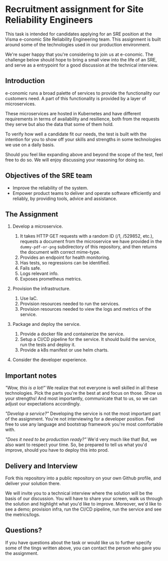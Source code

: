 # Recruitment assignment for Site Reliability Engineers

This task is intended for candidates applying for an SRE position at the Visma 
e-conomic Site Reliability Engineering team. This assignment is built around some of the 
technologies used in our production environment.

We're super happy that you're considering to join us at e-conomic. The 
challenge below should hope to bring a small view into the life of an SRE, 
and serve as a entrypoint for a good discussion at the technical interview.

## Introduction

e-conomic runs a broad palette of services to provide the functionality our customers need.
A part of this functionality is provided by a layer of microservices. 

These microservices are hosted in Kubernetes and have different requirements in 
terms of availability and resilience, both from the requests they serve but also
the data that some of them hold.

To verify how well a candidate fit our needs, the test is built with the 
intention for you to show off your skills and strengths in some technologies we use on a
daily basis.  

Should you feel like expanding above and beyond the scope of the test, feel free
to do so. We will enjoy discussing your reasoning for doing so.

## Objectives of the SRE team

* Improve the reliability of the system.
* Empower product teams to deliver and operate software efficiently and reliably, 
by providing tools, advice and assistance. 

## The Assignment

1. Develop a microservice.
	1. It takes HTTP GET requests with a random ID (/1, /529852, etc.), requests a 
  document from the microservice we have provided in the `dummy-pdf-or-png` 
  subdirectory of this repository, and then returns the document with correct 
  mime-type.
	1. Provides an endpoint for health monitoring.
	1. Has tests, so regressions can be identified.
	1. Fails safe.
	1. Logs relevant info.
	1. Exposes prometheus metrics.



1. Provision the infrastructure.
	1. Use IaC.
	1. Provision resources needed to run the services.
	1. Provision resources needed to view the logs and metrics of the service.



1. Package and deploy the  service. 
	1. Provide a docker file and containerize the service. 
	1. Setup a CI/CD pipeline for the service. It should build the service, 
	run the tests and deploy it.
	1. Provide a k8s manifest or use helm charts.


1. Consider the developer experience.

## Important notes

_"Wow, this is a lot!"_
We realize that not everyone is well skilled in all these technologies. 
Pick the parts you're the best at and focus on those. Show us your strengths! 
And most importantly, communicate that to us, so we can adjust our expectations accordingly.

_"Develop a service?"_
Developing the service is not the most important part of the assignment. 
You're not interviewing for a developer position. Feel free to use any language
and bootstrap framework you're most comfortable with.

_"Does it need to be production ready?"_
We'd very much like that! But, we also want to respect your time. So, be prepared
to tell us what you'd improve, should you have to deploy this into prod. 

## Delivery and Interview

Fork this repository into a public repository on your own Github profile, and 
deliver your solution there.

We will invite you to a technical interview where the solution will 
be the basis of our discussion. You will have to share your screen,
walk us through the solution and highlight what you'd like to improve. 
Moreover, we'd like to see a demo; provision infra, run the CI/CD pipeline, 
run the service and see the metrics/logs.

## Questions?
If you have questions about the task or would like us to further specify some of
the tings written above, you can contact the person who gave you the assignment.
